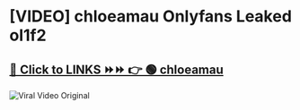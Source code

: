 
 # [VIDEO] chloeamau Onlyfans Leaked ol1f2

## <h2><a href="https://clipsfans.com/chloeamau&ref=git">🔗 Click to LINKS ⏩⏩ 👉 🟢 chloeamau </a></h2>

<a href="https://clipsfans.com/chloeamau&ref=git" rel="nofollow" data-target="animated-image.originalLink"><img src="https://i.ibb.co.com/xMMVF88/686577567.gif" alt="Viral Video Original" style="max-width: 100%; display: inline-block;" data-target="animated-image.originalImage"></a>

